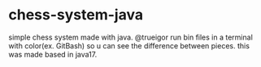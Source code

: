 # chess-system-java
simple chess system made with java.
@trueigor
run bin files in a terminal with color(ex. GitBash) so u can see the difference between pieces.
this was made based in java17.
